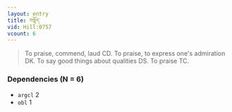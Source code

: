 ```yaml
---
layout: entry
title: བསྟོད་
vid: Hill:0757
vcount: 6
---
```

> To praise, commend, laud CD\. To praise, to express one's admiration DK\. To say good things about qualities DS\. To praise TC\.


### Dependencies (N = 6)
* `argcl` 2
* `obl` 1
